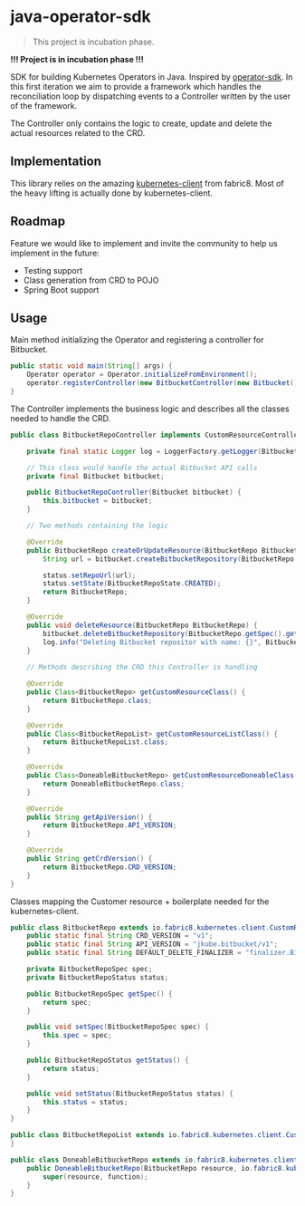 # java-operator-sdk
> This project is incubation phase.

**!!! Project is in incubation phase !!!**

SDK for building Kubernetes Operators in Java. Inspired by [operator-sdk](https://github.com/operator-framework/operator-sdk).
In this first iteration we aim to provide a framework which handles the reconciliation loop by dispatching events to
a Controller written by the user of the framework.

The Controller only contains the logic to create, update and delete the actual resources related to the CRD.

## Implementation

This library relies on the amazing [kubernetes-client]() from fabric8. Most of the heavy lifting is actually done by
kubernetes-client.

## Roadmap

Feature we would like to implement and invite the community to help us implement in the future:
* Testing support
* Class generation from CRD to POJO
* Spring Boot support

## Usage

Main method initializing the Operator and registering a controller for Bitbucket.

```java
public static void main(String[] args) {
    Operator operator = Operator.initializeFromEnvironment();
    operator.registerController(new BitbucketController(new Bitbucket()));
}
```

The Controller implements the business logic and describes all the classes needed to handle the CRD.

```java
public class BitbucketRepoController implements CustomResourceController<BitbucketRepo, BitbucketRepoList, DoneableBitbucketRepo> {

    private final static Logger log = LoggerFactory.getLogger(BitbucketRepoService.class);

    // This class would handle the actual Bitbucket API calls
    private final Bitbucket bitbucket;

    public BitbucketRepoController(Bitbucket bitbucket) {
        this.bitbucket = bitbucket;
    }

    // Two methods containing the logic

    @Override
    public BitbucketRepo createOrUpdateResource(BitbucketRepo BitbucketRepo) {
        String url = bitbucket.createBitbucketRepository(BitbucketRepo.getSpec().getTeam(), BitbucketRepo.getSpec().getEnvironment());

        status.setRepoUrl(url);
        status.setState(BitbucketRepoState.CREATED);
        return BitbucketRepo;
    }

    @Override
    public void deleteResource(BitbucketRepo BitbucketRepo) {
        bitbucket.deleteBitbucketRepository(BitbucketRepo.getSpec().getTeam(), BitbucketRepo.getSpec().getEnvironment());
        log.info("Deleting Bitbucket repositor with name: {}", BitbucketRepo.getSpec().getTeam());
    }
    
    // Methods describing the CRD this Controller is handling

    @Override
    public Class<BitbucketRepo> getCustomResourceClass() {
        return BitbucketRepo.class;
    }

    @Override
    public Class<BitbucketRepoList> getCustomResourceListClass() {
        return BitbucketRepoList.class;
    }

    @Override
    public Class<DoneableBitbucketRepo> getCustomResourceDoneableClass() {
        return DoneableBitbucketRepo.class;
    }

    @Override
    public String getApiVersion() {
        return BitbucketRepo.API_VERSION;
    }

    @Override
    public String getCrdVersion() {
        return BitbucketRepo.CRD_VERSION;
    }
}

```

Classes mapping the Customer resource + boilerplate needed for the kubernetes-client.

```java
public class BitbucketRepo extends io.fabric8.kubernetes.client.CustomResource {
    public static final String CRD_VERSION = "v1";
    public static final String API_VERSION = "jkube.bitbucket/v1";
    public static final String DEFAULT_DELETE_FINALIZER = "finalizer.BitbucketRepo.jkube.bitbucket";

    private BitbucketRepoSpec spec;
    private BitbucketRepoStatus status;

    public BitbucketRepoSpec getSpec() {
        return spec;
    }

    public void setSpec(BitbucketRepoSpec spec) {
        this.spec = spec;
    }

    public BitbucketRepoStatus getStatus() {
        return status;
    }

    public void setStatus(BitbucketRepoStatus status) {
        this.status = status;
    }
}

public class BitbucketRepoList extends io.fabric8.kubernetes.client.CustomResourceList<BitbucketRepo> {
}

public class DoneableBitbucketRepo extends io.fabric8.kubernetes.client.CustomResourceDoneable<BitbucketRepo> {
    public DoneableBitbucketRepo(BitbucketRepo resource, io.fabric8.kubernetes.api.builder.Function function) {
        super(resource, function);
    }
}
```
